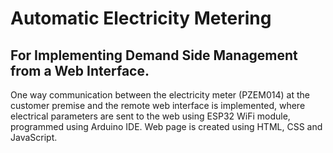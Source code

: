 # Automatic Electricity Metering
## For Implementing Demand Side Management from a Web Interface.
One way communication between the electricity meter (PZEM014) at the customer premise and the remote web interface is implemented, where electrical parameters are sent to the web using ESP32 WiFi module, programmed using Arduino IDE. Web page is created using HTML, CSS and JavaScript.
